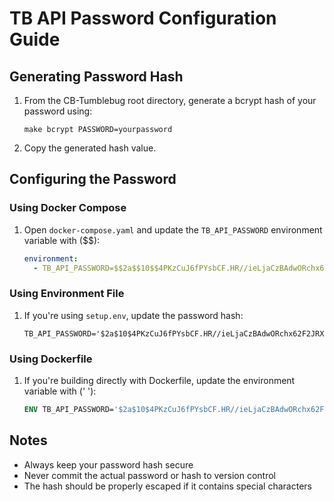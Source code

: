 # TB API Password Configuration Guide

## Generating Password Hash

1. From the CB-Tumblebug root directory, generate a bcrypt hash of your password using:

   ```shell
   make bcrypt PASSWORD=yourpassword
   ```

2. Copy the generated hash value.

## Configuring the Password

### Using Docker Compose

1. Open `docker-compose.yaml` and update the `TB_API_PASSWORD` environment variable with ($$):
   ```yaml
   environment:
     - TB_API_PASSWORD=$$2a$$10$$4PKzCuJ6fPYsbCF.HR//ieLjaCzBAdwORchx62F2JRXQsuR3d9T0q
   ```

### Using Environment File

1. If you're using `setup.env`, update the password hash:
   ```shell
   TB_API_PASSWORD='$2a$10$4PKzCuJ6fPYsbCF.HR//ieLjaCzBAdwORchx62F2JRXQsuR3d9T0q'
   ```

### Using Dockerfile

1. If you're building directly with Dockerfile, update the environment variable with (' '):
   ```dockerfile
   ENV TB_API_PASSWORD='$2a$10$4PKzCuJ6fPYsbCF.HR//ieLjaCzBAdwORchx62F2JRXQsuR3d9T0q'
   ```

## Notes

- Always keep your password hash secure
- Never commit the actual password or hash to version control
- The hash should be properly escaped if it contains special characters
